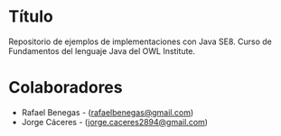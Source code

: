 Título
====
Repositorio de ejemplos de implementaciones con Java SE8. Curso de Fundamentos del lenguaje Java del OWL Institute.

Colaboradores
===
- Rafael Benegas - (rafaelbenegas@gmail.com)
- Jorge Cáceres - (jorge.caceres2894@gmail.com)